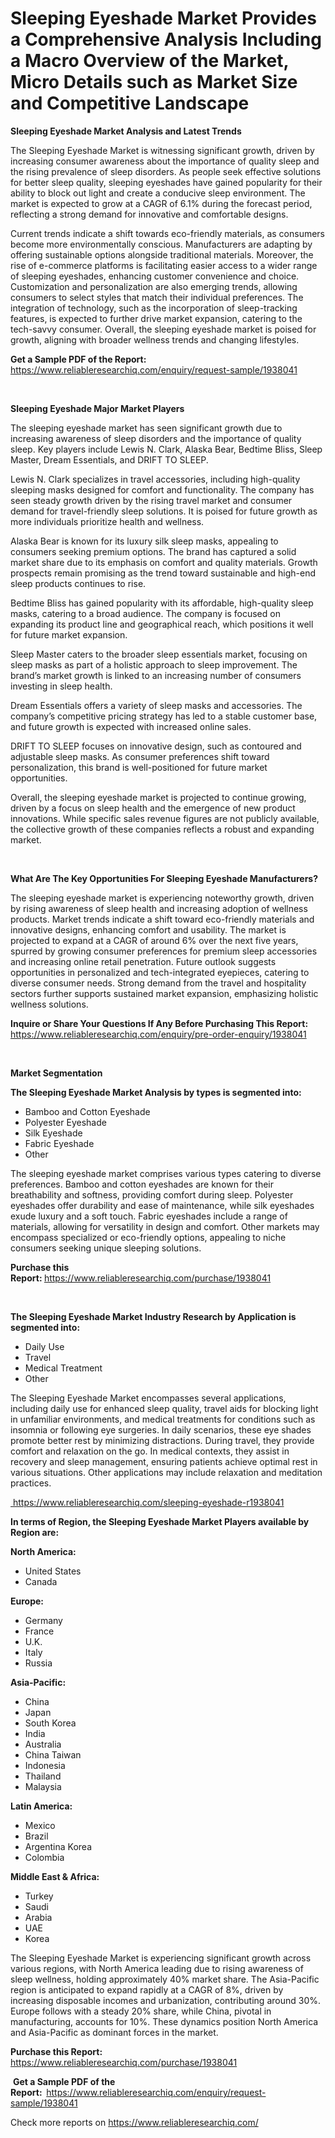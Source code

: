 <p><h1>Sleeping Eyeshade Market Provides a Comprehensive Analysis Including a Macro Overview of the Market, Micro Details such as Market Size and Competitive Landscape</h1></p><p><strong>Sleeping Eyeshade Market Analysis and Latest Trends</strong></p>
<p><p>The Sleeping Eyeshade Market is witnessing significant growth, driven by increasing consumer awareness about the importance of quality sleep and the rising prevalence of sleep disorders. As people seek effective solutions for better sleep quality, sleeping eyeshades have gained popularity for their ability to block out light and create a conducive sleep environment. The market is expected to grow at a CAGR of 6.1% during the forecast period, reflecting a strong demand for innovative and comfortable designs.</p><p>Current trends indicate a shift towards eco-friendly materials, as consumers become more environmentally conscious. Manufacturers are adapting by offering sustainable options alongside traditional materials. Moreover, the rise of e-commerce platforms is facilitating easier access to a wider range of sleeping eyeshades, enhancing customer convenience and choice. Customization and personalization are also emerging trends, allowing consumers to select styles that match their individual preferences. The integration of technology, such as the incorporation of sleep-tracking features, is expected to further drive market expansion, catering to the tech-savvy consumer. Overall, the sleeping eyeshade market is poised for growth, aligning with broader wellness trends and changing lifestyles.</p></p>
<p><strong>Get a Sample PDF of the Report:&nbsp;</strong> <a href="https://www.reliableresearchiq.com/enquiry/request-sample/1938041?utm_campaign=3026&utm_medium=2&utm_source=Github&utm_content=ia&utm_term=04042025&utm_id=sleeping-eyeshade">https://www.reliableresearchiq.com/enquiry/request-sample/1938041</a></p>
<p>&nbsp;</p>
<p><strong>Sleeping Eyeshade Major Market Players</strong></p>
<p><p>The sleeping eyeshade market has seen significant growth due to increasing awareness of sleep disorders and the importance of quality sleep. Key players include Lewis N. Clark, Alaska Bear, Bedtime Bliss, Sleep Master, Dream Essentials, and DRIFT TO SLEEP.</p><p>Lewis N. Clark specializes in travel accessories, including high-quality sleeping masks designed for comfort and functionality. The company has seen steady growth driven by the rising travel market and consumer demand for travel-friendly sleep solutions. It is poised for future growth as more individuals prioritize health and wellness.</p><p>Alaska Bear is known for its luxury silk sleep masks, appealing to consumers seeking premium options. The brand has captured a solid market share due to its emphasis on comfort and quality materials. Growth prospects remain promising as the trend toward sustainable and high-end sleep products continues to rise.</p><p>Bedtime Bliss has gained popularity with its affordable, high-quality sleep masks, catering to a broad audience. The company is focused on expanding its product line and geographical reach, which positions it well for future market expansion.</p><p>Sleep Master caters to the broader sleep essentials market, focusing on sleep masks as part of a holistic approach to sleep improvement. The brand’s market growth is linked to an increasing number of consumers investing in sleep health.</p><p>Dream Essentials offers a variety of sleep masks and accessories. The company’s competitive pricing strategy has led to a stable customer base, and future growth is expected with increased online sales.</p><p>DRIFT TO SLEEP focuses on innovative design, such as contoured and adjustable sleep masks. As consumer preferences shift toward personalization, this brand is well-positioned for future market opportunities.</p><p>Overall, the sleeping eyeshade market is projected to continue growing, driven by a focus on sleep health and the emergence of new product innovations. While specific sales revenue figures are not publicly available, the collective growth of these companies reflects a robust and expanding market.</p></p>
<p>&nbsp;</p>
<p><strong>What Are The Key Opportunities For Sleeping Eyeshade Manufacturers?</strong></p>
<p><p>The sleeping eyeshade market is experiencing noteworthy growth, driven by rising awareness of sleep health and increasing adoption of wellness products. Market trends indicate a shift toward eco-friendly materials and innovative designs, enhancing comfort and usability. The market is projected to expand at a CAGR of around 6% over the next five years, spurred by growing consumer preferences for premium sleep accessories and increasing online retail penetration. Future outlook suggests opportunities in personalized and tech-integrated eyepieces, catering to diverse consumer needs. Strong demand from the travel and hospitality sectors further supports sustained market expansion, emphasizing holistic wellness solutions.</p></p>
<p><strong>Inquire or Share Your Questions If Any Before Purchasing This Report:</strong> <a href="https://www.reliableresearchiq.com/enquiry/pre-order-enquiry/1938041?utm_campaign=3026&utm_medium=2&utm_source=Github&utm_content=ia&utm_term=04042025&utm_id=sleeping-eyeshade">https://www.reliableresearchiq.com/enquiry/pre-order-enquiry/1938041</a></p>
<p>&nbsp;</p>
<p><strong>Market Segmentation</strong></p>
<p><strong>The Sleeping Eyeshade Market Analysis by types is segmented into:</strong></p>
<p><ul><li>Bamboo and Cotton Eyeshade</li><li>Polyester Eyeshade</li><li>Silk Eyeshade</li><li>Fabric Eyeshade</li><li>Other</li></ul></p>
<p><p>The sleeping eyeshade market comprises various types catering to diverse preferences. Bamboo and cotton eyeshades are known for their breathability and softness, providing comfort during sleep. Polyester eyeshades offer durability and ease of maintenance, while silk eyeshades exude luxury and a soft touch. Fabric eyeshades include a range of materials, allowing for versatility in design and comfort. Other markets may encompass specialized or eco-friendly options, appealing to niche consumers seeking unique sleeping solutions.</p></p>
<p><strong>Purchase this Report:&nbsp;</strong><a href="https://www.reliableresearchiq.com/purchase/1938041?utm_campaign=3026&utm_medium=2&utm_source=Github&utm_content=ia&utm_term=04042025&utm_id=sleeping-eyeshade">https://www.reliableresearchiq.com/purchase/1938041</a></p>
<p>&nbsp;</p>
<p><strong>The Sleeping Eyeshade Market Industry Research by Application is segmented into:</strong></p>
<p><ul><li>Daily Use</li><li>Travel</li><li>Medical Treatment</li><li>Other</li></ul></p>
<p><p>The Sleeping Eyeshade Market encompasses several applications, including daily use for enhanced sleep quality, travel aids for blocking light in unfamiliar environments, and medical treatments for conditions such as insomnia or following eye surgeries. In daily scenarios, these eye shades promote better rest by minimizing distractions. During travel, they provide comfort and relaxation on the go. In medical contexts, they assist in recovery and sleep management, ensuring patients achieve optimal rest in various situations. Other applications may include relaxation and meditation practices.</p></p>
<p><a href="https://www.reliableresearchiq.com/sleeping-eyeshade-r1938041?utm_campaign=3026&utm_medium=2&utm_source=Github&utm_content=ia&utm_term=04042025&utm_id=sleeping-eyeshade">&nbsp;https://www.reliableresearchiq.com/sleeping-eyeshade-r1938041</a></p>
<p><strong>In terms of Region, the Sleeping Eyeshade Market Players available by Region are:</strong></p>
<p>
    <p> <strong> North America: </strong>
        <ul>
            <li>United States</li>
            <li>Canada</li>
        </ul>
        </p> 
    <p> <strong> Europe: </strong>
        <ul>
            <li>Germany</li>
            <li>France</li>
            <li>U.K.</li>
            <li>Italy</li>
            <li>Russia</li>
        </ul>
        </p> 
    <p> <strong> Asia-Pacific: </strong>
        <ul>
            <li>China</li>
            <li>Japan</li>
            <li>South Korea</li>
            <li>India</li>
            <li>Australia</li>
            <li>China Taiwan</li>
            <li>Indonesia</li>
            <li>Thailand</li>
            <li>Malaysia</li>
        </ul>
        </p> 
    <p> <strong> Latin America: </strong>
        <ul>
            <li>Mexico</li>
            <li>Brazil</li>
            <li>Argentina Korea</li>
            <li>Colombia</li>
        </ul>
        </p> 
    <p> <strong> Middle East & Africa: </strong>
        <ul>
            <li>Turkey</li>
            <li>Saudi</li>
            <li>Arabia</li>
            <li>UAE</li>
            <li>Korea</li>
        </ul>
    </p>
    </p>
<p><p>The Sleeping Eyeshade Market is experiencing significant growth across various regions, with North America leading due to rising awareness of sleep wellness, holding approximately 40% market share. The Asia-Pacific region is anticipated to expand rapidly at a CAGR of 8%, driven by increasing disposable incomes and urbanization, contributing around 30%. Europe follows with a steady 20% share, while China, pivotal in manufacturing, accounts for 10%. These dynamics position North America and Asia-Pacific as dominant forces in the market.</p></p>
<p><strong>Purchase this Report: </strong><a href="https://www.reliableresearchiq.com/purchase/1938041?utm_campaign=3026&utm_medium=2&utm_source=Github&utm_content=ia&utm_term=04042025&utm_id=sleeping-eyeshade">https://www.reliableresearchiq.com/purchase/1938041</a></p>
<p>&nbsp;<strong>Get a Sample PDF of the Report:&nbsp;&nbsp;</strong><a href="https://www.reliableresearchiq.com/enquiry/request-sample/1938041?utm_campaign=3026&utm_medium=2&utm_source=Github&utm_content=ia&utm_term=04042025&utm_id=sleeping-eyeshade">https://www.reliableresearchiq.com/enquiry/request-sample/1938041</a></p>
<p><strong></strong></p>
<p>Check more reports on <a href="https://www.reliableresearchiq.com/?utm_campaign=3026&utm_medium=2&utm_source=Github&utm_content=ia&utm_term=04042025&utm_id=sleeping-eyeshade">https://www.reliableresearchiq.com/</a></p>